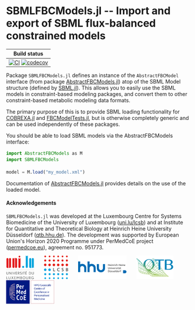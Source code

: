 
# SBMLFBCModels.jl -- Import and export of SBML flux-balanced constrained models

| Build status |
|:---:|
| [![CI](https://github.com/COBREXA/SBMLFBCModels.jl/actions/workflows/ci.yml/badge.svg?branch=master)](https://github.com/COBREXA/SBMLFBCModels.jl/actions/workflows/ci.yml) [![codecov](https://codecov.io/gh/COBREXA/SBMLFBCModels.jl/branch/master/graph/badge.svg?token=A2ui7exGIH)](https://codecov.io/gh/COBREXA/SBMLFBCModels.jl) |

Package `SBMLFBCModels.jl` defines an instance of the `AbstractFBCModel`
interface (from package
[AbstractFBCModels.jl](https://github.com/COBREXA/AbstractFBCModels.jl)) atop
of the SBML Model structure (defined by
[SBML.jl](https://github.com/LCSB-BioCore/SBML.jl)). This allows you to easily
use the SBML models in constraint-based modeling packages, and convert them to
other constraint-based metabolic modeling data formats.

The primary purpose of this is to provide SBML loading functionality for
[COBREXA.jl](https://github.com/LCSB-BioCore/COBREXA.jl) and
[FBCModelTests.jl](https://github.com/LCSB-BioCore/FBCModelTests.jl), but is
otherwise completely generic and can be used independently of these packages.

You should be able to load SBML models via the AbstractFBCModels interface:

```julia
import AbstractFBCModels as M
import SBMLFBCModels

model = M.load("my_model.xml")
```

Documentation of
[AbstractFBCModels.jl](https://github.com/COBREXA/AbstractFBCModels.jl)
provides details on the use of the loaded model.

#### Acknowledgements

`SBMLFBCModels.jl` was developed at the Luxembourg Centre for Systems
Biomedicine of the University of Luxembourg
([uni.lu/lcsb](https://www.uni.lu/lcsb))
and at Institute for Quantitative and Theoretical Biology at Heinrich Heine
University Düsseldorf ([qtb.hhu.de](https://www.qtb.hhu.de/en/)).
The development was supported by European Union's Horizon 2020 Programme under
PerMedCoE project ([permedcoe.eu](https://www.permedcoe.eu/)),
agreement no. 951773.

<img src="docs/src/assets/unilu.svg" alt="Uni.lu logo" height="64px">   <img src="docs/src/assets/lcsb.svg" alt="LCSB logo" height="64px">   <img src="docs/src/assets/hhu.svg" alt="HHU logo" height="64px" style="height:64px; width:auto">   <img src="docs/src/assets/qtb.svg" alt="QTB logo" height="64px" style="height:64px; width:auto">   <img src="docs/src/assets/permedcoe.svg" alt="PerMedCoE logo" height="64px">
